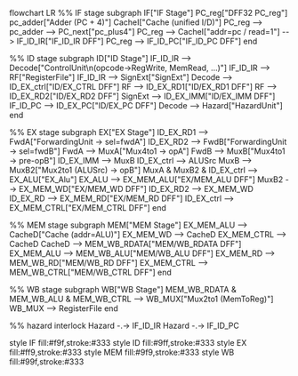 flowchart LR
  %% IF stage
  subgraph IF["IF Stage"]
    PC_reg["DFF32 PC_reg"]
    pc_adder["Adder (PC + 4)"]
    CacheI["Cache (unified I/D)"]
    PC_reg --> pc_adder --> PC_next["pc_plus4"]
    PC_reg --> CacheI["addr=pc / read=1"] --> IF_ID_IR["IF_ID_IR DFF"]
    PC_reg --> IF_ID_PC["IF_ID_PC DFF"]
  end

  %% ID stage
  subgraph ID["ID Stage"]
    IF_ID_IR --> Decode["ControlUnit\n(opcode→RegWrite, MemRead, …)"]
    IF_ID_IR --> RF["RegisterFile"]
    IF_ID_IR --> SignExt["SignExt"]
    Decode --> ID_EX_ctrl["ID/EX_CTRL DFF"]
    RF --> ID_EX_RD1["ID/EX_RD1 DFF"]
    RF --> ID_EX_RD2["ID/EX_RD2 DFF"]
    SignExt --> ID_EX_IMM["ID/EX_IMM DFF"]
    IF_ID_PC --> ID_EX_PC["ID/EX_PC DFF"]
    Decode --> Hazard["HazardUnit"]
  end

  %% EX stage
  subgraph EX["EX Stage"]
    ID_EX_RD1 --> FwdA["ForwardingUnit -> sel=fwdA"]
    ID_EX_RD2 --> FwdB["ForwardingUnit -> sel=fwdB"]
    FwdA --> MuxA["Mux4to1 -> opA"]
    FwdB --> MuxB["Mux4to1 -> pre-opB"]
    ID_EX_IMM --> MuxB
    ID_EX_ctrl --> ALUSrc
    MuxB --> MuxB2["Mux2to1 (ALUSrc) -> opB"]
    MuxA & MuxB2 & ID_EX_ctrl --> EX_ALU["EX_Alu"]
    EX_ALU --> EX_MEM_ALU["EX/MEM_ALU DFF"]
    MuxB2 --> EX_MEM_WD["EX/MEM_WD DFF"]
    ID_EX_RD2 --> EX_MEM_WD
    ID_EX_RD --> EX_MEM_RD["EX/MEM_RD DFF"]
    ID_EX_ctrl --> EX_MEM_CTRL["EX/MEM_CTRL DFF"]
  end

  %% MEM stage
  subgraph MEM["MEM Stage"]
    EX_MEM_ALU --> CacheD["Cache (addr=ALU)"]
    EX_MEM_WD --> CacheD
    EX_MEM_CTRL --> CacheD
    CacheD --> MEM_WB_RDATA["MEM/WB_RDATA DFF"]
    EX_MEM_ALU --> MEM_WB_ALU["MEM/WB_ALU DFF"]
    EX_MEM_RD --> MEM_WB_RD["MEM/WB_RD DFF"]
    EX_MEM_CTRL --> MEM_WB_CTRL["MEM/WB_CTRL DFF"]
  end

  %% WB stage
  subgraph WB["WB Stage"]
    MEM_WB_RDATA & MEM_WB_ALU & MEM_WB_CTRL --> WB_MUX["Mux2to1 (MemToReg)"]
    WB_MUX --> RegisterFile
  end

  %% hazard interlock
  Hazard -.-> IF_ID_IR
  Hazard -.-> IF_ID_PC

  style IF fill:#f9f,stroke:#333
  style ID fill:#9ff,stroke:#333
  style EX fill:#ff9,stroke:#333
  style MEM fill:#9f9,stroke:#333
  style WB fill:#99f,stroke:#333


